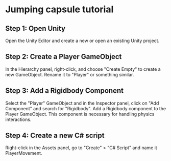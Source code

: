 # Jumping capsule tutorial

## Step 1: Open Unity

Open the Unity Editor and create a new or open an existing Unity project.

## Step 2: Create a Player GameObject

In the Hierarchy panel, right-click, and choose "Create Empty" to create a new GameObject. Rename it to "Player" or something similar.

## Step 3: Add a Rigidbody Component

Select the "Player" GameObject and in the Inspector panel, click on "Add Component" and search for "Rigidbody". Add a Rigidbody component to the Player GameObject. This component is necessary for handling physics interactions.

## Step 4: Create a new C# script

Right-click in the Assets panel, go to "Create" > "C# Script" and name it PlayerMovement.


